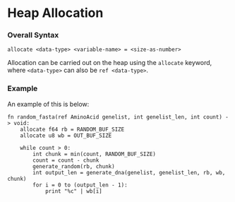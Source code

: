 # Heap Allocation

### Overall Syntax

```
allocate <data-type> <variable-name> = <size-as-number>
```

Allocation can be carried out on the heap using the `allocate` keyword, where `<data-type>` can also be `ref <data-type>`.

### Example

An example of this is below:

```
fn random_fasta(ref AminoAcid genelist, int genelist_len, int count) -> void:
    allocate f64 rb = RANDOM_BUF_SIZE
    allocate u8 wb = OUT_BUF_SIZE

    while count > 0:
        int chunk = min(count, RANDOM_BUF_SIZE)
        count = count - chunk
        generate_random(rb, chunk)
        int output_len = generate_dna(genelist, genelist_len, rb, wb, chunk)
        for i = 0 to (output_len - 1):
            print "%c" | wb[i]
```
